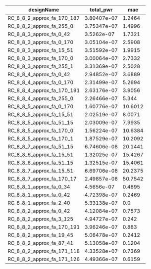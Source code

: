 | designName                 | total_pwr   | mae     |
| -------------------------- | ----------- | ------- |
| RC_8_8_2_approx_fa_170_187 | 3.80407e-07 | 1.2464  |
| RC_8_8_2_approx_fa_255_0   | 3.75347e-07 | 1.4996  |
| RC_8_8_3_approx_fa_0_42    | 3.5262e-07  | 1.7321  |
| RC_8_8_3_approx_fa_0_170   | 3.05104e-07 | 2.5908  |
| RC_8_8_3_approx_fa_15_51   | 3.51592e-07 | 1.9915  |
| RC_8_8_3_approx_fa_170_0   | 3.00064e-07 | 2.7332  |
| RC_8_8_3_approx_fa_255_1   | 3.31369e-07 | 2.5028  |
| RC_8_8_4_approx_fa_0_42    | 2.94852e-07 | 3.6889  |
| RC_8_8_4_approx_fa_0_170   | 2.31499e-07 | 5.2694  |
| RC_8_8_4_approx_fa_170_191 | 2.63176e-07 | 3.9056  |
| RC_8_8_4_approx_fa_255_0   | 2.26466e-07 | 5.344   |
| RC_8_8_5_approx_fa_0_170   | 1.60776e-07 | 10.6012 |
| RC_8_8_5_approx_fa_15_51   | 2.02519e-07 | 8.0071  |
| RC_8_8_5_approx_fa_51_15   | 2.03009e-07 | 7.9935  |
| RC_8_8_5_approx_fa_170_0   | 1.56224e-07 | 10.6384 |
| RC_8_8_5_approx_fa_170_1   | 1.87529e-07 | 10.2092 |
| RC_8_8_7_approx_fa_51_15   | 6.74606e-08 | 20.1441 |
| RC_8_8_6_approx_fa_15_51   | 1.32025e-07 | 15.4267 |
| RC_8_8_6_approx_fa_51_15   | 1.32515e-07 | 15.4061 |
| RC_8_8_7_approx_fa_15_51   | 6.69706e-08 | 20.2375 |
| RC_8_8_7_approx_fa_170_17  | 2.49857e-08 | 50.7542 |
| RC_8_8_1_approx_fa_0_34    | 4.5656e-07  | 0.4895  |
| RC_8_8_1_approx_fa_0_42    | 4.72398e-07 | 0.2469  |
| RC_8_8_1_approx_fa_2_40    | 5.33138e-07 | 0.0     |
| RC_8_8_2_approx_fa_0_42    | 4.12084e-07 | 0.7573  |
| RC_8_8_2_approx_fa_3_125   | 4.94727e-07 | 0.242   |
| RC_8_8_2_approx_fa_170_191 | 3.96246e-07 | 0.883   |
| RC_8_8_2_approx_fa_19_45   | 5.06478e-07 | 0.2412  |
| RC_8_8_2_approx_fa_87_41   | 5.13058e-07 | 0.1204  |
| RC_8_8_2_approx_fa_171_118 | 4.33528e-07 | 0.7369  |
| RC_8_8_2_approx_fa_171_126 | 4.49366e-07 | 0.6159  |
